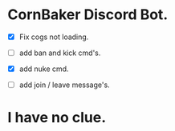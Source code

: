 # CornBaker Discord Bot.

- [X] Fix cogs not loading. 
- [ ] add ban and kick cmd's. 
- [X] add nuke cmd.
- [ ] add join / leave message's.


# I have no clue. 


